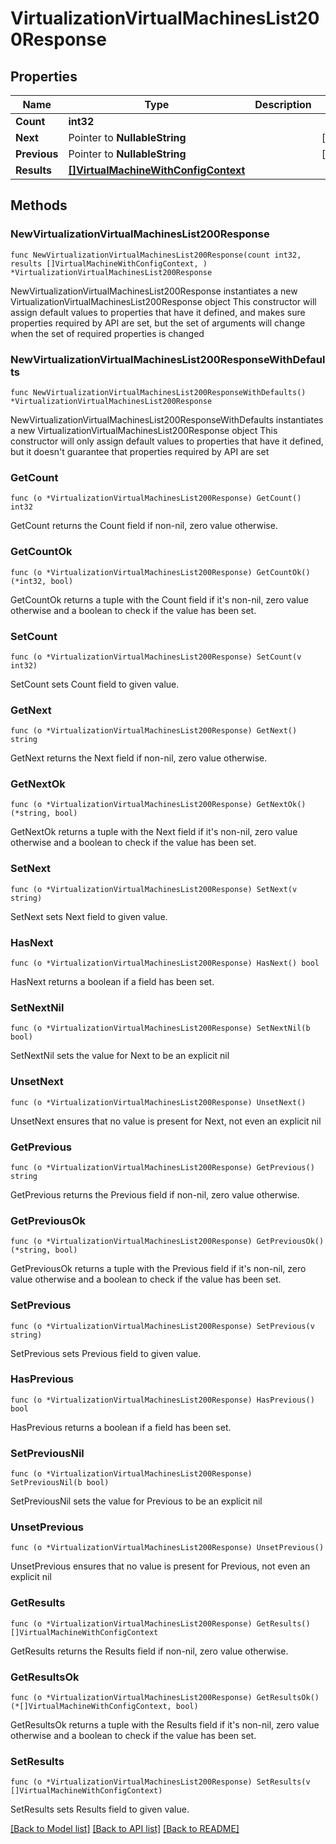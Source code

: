 # VirtualizationVirtualMachinesList200Response

## Properties

Name | Type | Description | Notes
------------ | ------------- | ------------- | -------------
**Count** | **int32** |  | 
**Next** | Pointer to **NullableString** |  | [optional] 
**Previous** | Pointer to **NullableString** |  | [optional] 
**Results** | [**[]VirtualMachineWithConfigContext**](VirtualMachineWithConfigContext.md) |  | 

## Methods

### NewVirtualizationVirtualMachinesList200Response

`func NewVirtualizationVirtualMachinesList200Response(count int32, results []VirtualMachineWithConfigContext, ) *VirtualizationVirtualMachinesList200Response`

NewVirtualizationVirtualMachinesList200Response instantiates a new VirtualizationVirtualMachinesList200Response object
This constructor will assign default values to properties that have it defined,
and makes sure properties required by API are set, but the set of arguments
will change when the set of required properties is changed

### NewVirtualizationVirtualMachinesList200ResponseWithDefaults

`func NewVirtualizationVirtualMachinesList200ResponseWithDefaults() *VirtualizationVirtualMachinesList200Response`

NewVirtualizationVirtualMachinesList200ResponseWithDefaults instantiates a new VirtualizationVirtualMachinesList200Response object
This constructor will only assign default values to properties that have it defined,
but it doesn't guarantee that properties required by API are set

### GetCount

`func (o *VirtualizationVirtualMachinesList200Response) GetCount() int32`

GetCount returns the Count field if non-nil, zero value otherwise.

### GetCountOk

`func (o *VirtualizationVirtualMachinesList200Response) GetCountOk() (*int32, bool)`

GetCountOk returns a tuple with the Count field if it's non-nil, zero value otherwise
and a boolean to check if the value has been set.

### SetCount

`func (o *VirtualizationVirtualMachinesList200Response) SetCount(v int32)`

SetCount sets Count field to given value.


### GetNext

`func (o *VirtualizationVirtualMachinesList200Response) GetNext() string`

GetNext returns the Next field if non-nil, zero value otherwise.

### GetNextOk

`func (o *VirtualizationVirtualMachinesList200Response) GetNextOk() (*string, bool)`

GetNextOk returns a tuple with the Next field if it's non-nil, zero value otherwise
and a boolean to check if the value has been set.

### SetNext

`func (o *VirtualizationVirtualMachinesList200Response) SetNext(v string)`

SetNext sets Next field to given value.

### HasNext

`func (o *VirtualizationVirtualMachinesList200Response) HasNext() bool`

HasNext returns a boolean if a field has been set.

### SetNextNil

`func (o *VirtualizationVirtualMachinesList200Response) SetNextNil(b bool)`

 SetNextNil sets the value for Next to be an explicit nil

### UnsetNext
`func (o *VirtualizationVirtualMachinesList200Response) UnsetNext()`

UnsetNext ensures that no value is present for Next, not even an explicit nil
### GetPrevious

`func (o *VirtualizationVirtualMachinesList200Response) GetPrevious() string`

GetPrevious returns the Previous field if non-nil, zero value otherwise.

### GetPreviousOk

`func (o *VirtualizationVirtualMachinesList200Response) GetPreviousOk() (*string, bool)`

GetPreviousOk returns a tuple with the Previous field if it's non-nil, zero value otherwise
and a boolean to check if the value has been set.

### SetPrevious

`func (o *VirtualizationVirtualMachinesList200Response) SetPrevious(v string)`

SetPrevious sets Previous field to given value.

### HasPrevious

`func (o *VirtualizationVirtualMachinesList200Response) HasPrevious() bool`

HasPrevious returns a boolean if a field has been set.

### SetPreviousNil

`func (o *VirtualizationVirtualMachinesList200Response) SetPreviousNil(b bool)`

 SetPreviousNil sets the value for Previous to be an explicit nil

### UnsetPrevious
`func (o *VirtualizationVirtualMachinesList200Response) UnsetPrevious()`

UnsetPrevious ensures that no value is present for Previous, not even an explicit nil
### GetResults

`func (o *VirtualizationVirtualMachinesList200Response) GetResults() []VirtualMachineWithConfigContext`

GetResults returns the Results field if non-nil, zero value otherwise.

### GetResultsOk

`func (o *VirtualizationVirtualMachinesList200Response) GetResultsOk() (*[]VirtualMachineWithConfigContext, bool)`

GetResultsOk returns a tuple with the Results field if it's non-nil, zero value otherwise
and a boolean to check if the value has been set.

### SetResults

`func (o *VirtualizationVirtualMachinesList200Response) SetResults(v []VirtualMachineWithConfigContext)`

SetResults sets Results field to given value.



[[Back to Model list]](../README.md#documentation-for-models) [[Back to API list]](../README.md#documentation-for-api-endpoints) [[Back to README]](../README.md)


